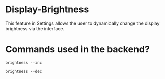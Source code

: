 # Display-Brightness

This feature in Settings allows the user to dynamically change the display brightness via the interface. 



# Commands used in the backend?

`brightness --inc`

`brightness --dec`



